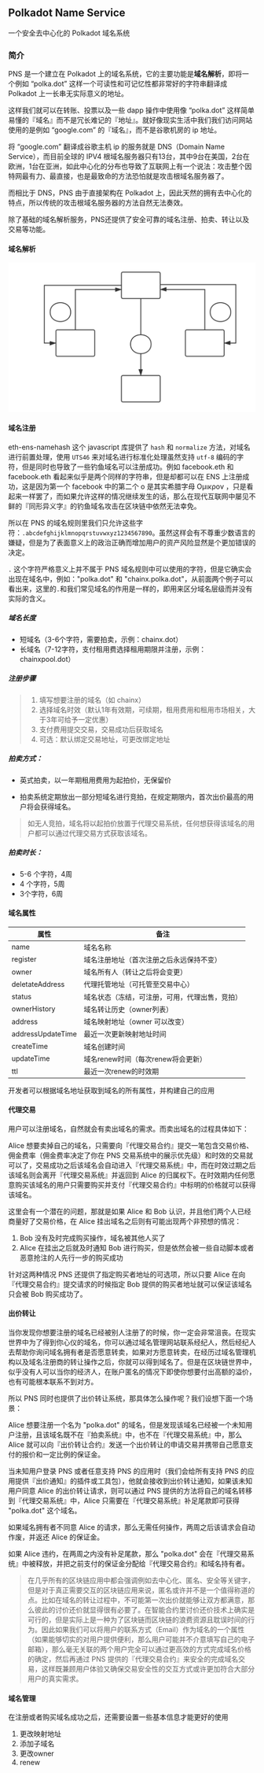 ## Polkadot Name Service

一个安全去中心化的 Polkadot 域名系统

### 简介

PNS 是一个建立在 Polkadot 上的域名系统，它的主要功能是**域名解析**，即将一个例如 “polka.dot” 这样一个可读性和可记忆性都非常好的字符串翻译成 Polkadot 上一长串无实际意义的地址。

这样我们就可以在转账、投票以及一些 dapp 操作中使用像 “polka.dot” 这样简单易懂的『域名』而不是冗长难记的『地址』。就好像现实生活中我们我们访问网站使用的是例如 “google.com” 的『域名』，而不是谷歌机房的 ip 地址。

将 “google.com” 翻译成谷歌主机 ip 的服务就是 DNS（Domain Name Service），而目前全球的 IPV4 根域名服务器只有13台，其中9台在美国，2台在欧洲，1台在亚洲，如此中心化的分布也导致了互联网上有一个说法：攻击整个因特网最有力、最直接，也是最致命的方法恐怕就是攻击根域名服务器了。

而相比于 DNS，PNS 由于直接架构在 Polkadot 上，因此天然的拥有去中心化的特点，所以传统的攻击根域名服务器的方法自然无法奏效。

除了基础的域名解析服务，PNS还提供了安全可靠的域名注册、拍卖、转让以及交易等功能。

#### 域名解析

![](pns-resolve-process.svg)

#### 域名注册

eth-ens-namehash 这个 javascript 库提供了 `hash` 和 `normalize` 方法，对域名进行前置处理，使用 `UTS46` 来对域名进行标准化处理虽然支持 `utf-8` 编码的字符，但是同时也导致了一些钓鱼域名可以注册成功。例如 faceboоk.eth 和 facebook.eth 看起来似乎是两个同样的字符串，但是却都可以在 ENS 上注册成功，这是因为第一个 facebook 中的第二个 ο 是其实希腊字母 Ομικρον ，只是看起来一样罢了，而如果允许这样的情况继续发生的话，那么在现代互联网中屡见不鲜的『同形异义字』的钓鱼域名攻击在区块链中依然无法幸免。

所以在 PNS 的域名规则里我们只允许这些字符：`.abcdefghijklmnopqrstuvwxyz1234567890`。虽然这样会有不尊重少数语言的嫌疑，但是为了表面意义上的政治正确而增加用户的资产风险显然是个更加错误的决定。

`.` 这个字符严格意义上并不属于 PNS 域名规则中可以使用的字符，但是它确实会出现在域名中，例如："polka.dot" 和 "chainx.polka.dot"，从前面两个例子可以看出来，这里的`.`和我们常见域名的作用是一样的，即用来区分域名层级而并没有实际的含义。

##### 域名长度

* 短域名（3-6个字符，需要拍卖，示例：chainx.dot）
* 长域名（7-12字符，支付租用费选择租用期限并注册，示例：chainxpool.dot）

##### 注册步骤

> 1.	填写想要注册的域名（如 chainx）
> 2.	选择域名时效（默认1年有效期，可续期，租用费用和租用市场相关，大于3年可给予一定优惠）
> 3.	支付费用提交交易，交易成功后获取域名
> 4.	可选：默认绑定交易地址，可更改绑定地址

##### 拍卖方式：

* 英式拍卖，以一年期租用费用为起拍价，无保留价

* 拍卖系统定期放出一部分短域名进行竞拍，在规定期限内，首次出价最高的用户将会获得域名。     

> 如无人竞拍，域名将以起拍价放置于代理交易系统，任何想获得该域名的用户都可以通过代理交易方式获取该域名。

##### 拍卖时长：

* 5-6 个字符，4周
* 4 个字符，5周
* 3个字符，6周

#### 域名属性

|属性|备注|
| --------   | -------|
|name|域名名称|
|register|域名注册地址（首次注册之后永远保持不变）|
|owner|域名所有人（转让之后将会变更）|
|deletateAddress|代理托管地址（可托管至交易中心）|
|status|域名状态（冻结，可注册，可用，代理出售，竞拍）|
|ownerHistory|域名转让历史（owner列表）|
|address|域名映射地址（owner 可以改变）|
|addressUpdateTime|最近一次更新映射地址时间|
|createTime|域名创建时间|
|updateTime|域名renew时间（每次renew将会更新）|
|ttl|最近一次renew的时效期|

开发者可以根据域名地址获取到域名的所有属性，并构建自己的应用

#### 代理交易

用户可以注册域名，自然就会有卖出域名的需求。而卖出域名的过程具体如下：

Alice 想要卖掉自己的域名，只需要向『代理交易合约』提交一笔包含交易价格、佣金费率（佣金费率决定了你在 PNS 交易系统中的展示优先级）和时效的交易就可以了，交易成功之后该域名会自动进入『代理交易系统』中，而在时效过期之后该域名则会离开『代理交易系统』并返回到 Alice 的归属权下。在时效期内任何愿意购买该域名的用户只需要购买并支付『代理交易合约』中标明的价格就可以获得该域名。

这里会有一个潜在的问题，那就是如果 Alice 和 Bob 认识，并且他们两个人已经商量好了交易价格，在 Alice 挂出域名之后则有可能出现两个非预想的情况：

1.	Bob 没有及时完成购买操作，域名被其他人买了
2.	Alice 在挂出之后就及时通知 Bob 进行购买，但是依然会被一些自动脚本或者恶意抢注的人先行一步的购买成功

针对这两种情况 PNS 还提供了指定购买者地址的可选项，所以只要 Alice 在向『代理交易合约』提交请求的时候指定 Bob 提供的购买者地址就可以保证该域名只会被 Bob 购买成功了。

#### 出价转让

当你发现你想要注册的域名已经被别人注册了的时候，你一定会非常沮丧。在现实世界中为了得到你心仪的域名，你可以通过域名管理网站联系经纪人，然后经纪人去帮助你询问域名拥有者是否愿意转卖，如果对方愿意转卖，在经历过域名管理机构以及域名注册商的转让操作之后，你就可以得到域名了。但是在区块链世界中，似乎没有人可以当你的经济人，在账户匿名的情况下即使你想要付出高额的溢价，也有可能根本联系不到对方。

所以 PNS 同时也提供了出价转让系统，那具体怎么操作呢？我们设想下面一个场景：

Alice 想要注册一个名为 "polka.dot" 的域名，但是发现该域名已经被一个未知用户注册，且该域名既不在『拍卖系统』中，也不在『代理交易系统』中，那么 Alice 就可以向『出价转让合约』发送一个出价转让的申请交易并携带自己愿意支付的报价和一定比例的保证金。

当未知用户登录 PNS 或者任意支持 PNS 的应用时（我们会给所有支持 PNS 的应用提供『出价通知』的插件或工具包），他就会接收到出价转让通知，如果该未知用户同意 Alice 的出价转让请求，则可以通过 PNS 提供的方法将自己的域名转移到『代理交易系统』中，Alice 只需要在『代理交易系统』补足尾款即可获得 "polka.dot" 这个域名。

如果域名拥有者不同意 Alice 的请求，那么无需任何操作，两周之后该请求会自动作废，并返还 Alice 的保证金。

如果 Alice 违约，在两周之内没有补足尾款，那么 "polka.dot" 会在『代理交易系统』中被释放，并把之前支付的保证金分配给『代理交易合约』和域名持有者。

> 在几乎所有的区块链应用中都会强调例如去中心化、匿名、安全等关键字，但是对于真正需要交互的区块链应用来说，匿名或许并不是一个值得称道的点。比如在域名的转让过程中，不可能第一次出价就能够让双方都满意，那么彼此的讨价还价就显得很有必要了。在智能合约里讨价还价技术上确实是可行的，但是实际上是一种为了区块链而区块链的浪费资源且耽误时间的行为。因此如果我们可以将用户的联系方式（Email）作为域名的一个属性（如果能够切实的对用户提供便利，那么用户可能并不介意填写自己的电子邮箱），那么毫无关联的两个用户完全可以通过更高效的方式完成域名价格的确定，然后再通过 PNS 提供的『代理交易合约』来安全的完成域名交易，这样既兼顾用户体验又确保交易安全性的交互方式或许更加符合大部分用户的真实需求。

#### 域名管理

在注册或者购买域名成功之后，还需要设置一些基本信息才能更好的使用

1.	更改映射地址
2.	添加子域名
3.	更改owner
4.	renew

